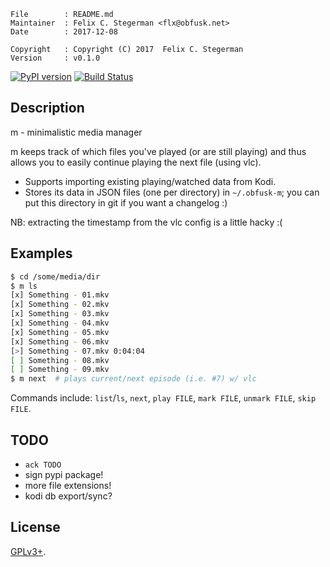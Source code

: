 <!-- {{{1 -->

    File        : README.md
    Maintainer  : Felix C. Stegerman <flx@obfusk.net>
    Date        : 2017-12-08

    Copyright   : Copyright (C) 2017  Felix C. Stegerman
    Version     : v0.1.0

<!-- }}}1 -->

[![PyPI version](https://badge.fury.io/py/mmm.svg)](https://pypi.python.org/pypi/mmm)
[![Build Status](https://travis-ci.org/obfusk/m.svg?branch=master)](https://travis-ci.org/obfusk/m)

## Description

m - minimalistic media manager

m keeps track of which files you've played (or are still playing) and
thus allows you to easily continue playing the next file (using vlc).

* Supports importing existing playing/watched data from Kodi.
* Stores its data in JSON files (one per directory) in `~/.obfusk-m`;
  you can put this directory in git if you want a changelog :)

NB: extracting the timestamp from the vlc config is a little hacky :(

## Examples

```bash
$ cd /some/media/dir
$ m ls
[x] Something - 01.mkv
[x] Something - 02.mkv
[x] Something - 03.mkv
[x] Something - 04.mkv
[x] Something - 05.mkv
[x] Something - 06.mkv
[>] Something - 07.mkv 0:04:04
[ ] Something - 08.mkv
[ ] Something - 09.mkv
$ m next  # plays current/next episode (i.e. #7) w/ vlc
```

Commands include: `list`/`ls`, `next`, `play FILE`, `mark FILE`,
`unmark FILE`, `skip FILE`.

## TODO

* `ack TODO`
* sign pypi package!
* more file extensions!
* kodi db export/sync?

## License

[GPLv3+](https://www.gnu.org/licenses/gpl-3.0.html).

<!-- vim: set tw=70 sw=2 sts=2 et fdm=marker : -->
